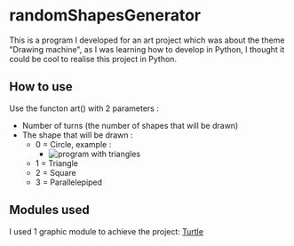 # randomShapesGenerator

This is a program I developed for an art project which was about the theme "Drawing machine", as I was learning how to develop in Python, I thought it could be cool to realise this project in Python.

## How to use

Use the functon art() with 2 parameters :
- Number of turns (the number of shapes that will be drawn)
- The shape that will be drawn : 
    - 0 = Circle, example :
        - ![program with triangles](https://github.com/RomainLAU/randomShapesGenerator/screenshots/circles.png)    
    - 1 = Triangle
    - 2 = Square
    - 3 = Parallelepiped

## Modules used

I used 1 graphic module to achieve the project: [Turtle](https://docs.python.org/3/library/turtle.html)
